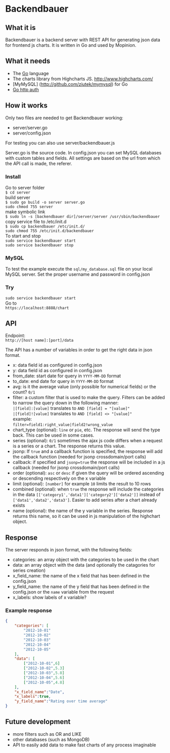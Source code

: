 Backendbauer
============

## What it is

Backendbauer is a backend server with REST API for generating json data for frontend js charts.
It is written in Go and used by Mopinion.

## What it needs
* The [Go](http://golang.org) language
* The charts library from Highcharts JS.
http://www.highcharts.com/
* [MyMySQL] (http://github.com/ziutek/mymysql) for Go
* [Go http auth](https://github.com/abbot/go-http-auth)

## How it works

Only two files are needed to get Backendbauer working:
- server/server.go
- server/config.json

For testing you can also use server/backendbauer.js

Server.go is the source code. In config.json you can set MySQL databases with custom tables and fields.
All settings are based on the url from which the API call is made, the referer.

### Install
Go to server folder  
`$ cd server`  
build server  
`$ sudo go build -o server server.go`  
`sudo chmod 755 server`  
make symbolic link  
`$ sudo ln -s [backendbauer dir]/server/server /usr/sbin/backendbauer`  
copy service file to /etc/init.d  
`$ sudo cp backendbauer /etc/init.d/`  
`sudo chmod 755 /etc/init.d/backendbauer`  
To start and stop  
`sudo service backendbauer start`  
`sudo service backendbauer stop`

### MySQL
To test the example execute the `sql/my_database.sql` file on your local MySQL server.
Set the proper username and password in config.json

### Try
`sudo service backendbauer start`   
Go to   
`https://localhost:8888/chart`

## API

Endpoint:  
`http://[host name]:[port]/data`  

The API has a number of variables in order to get the right data in json format.

- x: data field id as configured in config.json
- y: data field id as configured in config.json
- from_date: start date for query in `YYYY-MM-DD` format  
- to_date: end date for query in `YYYY-MM-DD` format  
- avg: is it the average value (only possible for numerical fields) or the count? `0/1`
- filter: a custom filter that is used to make the query.
Filters can be added to narrow the query down in the following manner:  
`|[field]:[value]` translates to `AND [field] = "[value]"`  
`|[field]![value]` translates to `AND [field] <> "[value]"`  
example:  
`filter=field1:right_value|field2!wrong_value`  
- chart_type (optional): `line` or `pie`, etc. The response will send the type back. This can be used in some cases.
- series (optional): `0/1` sometimes the ajax js code differs when a request is a series or a chart. The response returns this value.
- jsonp: If `true` and a callback function is specified, the response will add the callback function (needed for jsonp crossdomain/port calls)
- callback: if specified and `jsonp=true` the response will be included in a js callback (needed for jsonp crossdomain/port calls)
- order (optional): `asc` or `desc` if given the query will be ordered ascending or descending respectively on the x variable
- limit (optional): `[number]` for example `10` limits the result to 10 rows
- combined (optional): when `true` the response will include the categories in the data `[['category1','data1']['category2']['data2']]` instead of `['data1','data2','data3']`. Easier to add series after a chart already exists
- name (optional): the name of the y variable in the series. Response returns this name, so it can be used in js manipulation of the highchart object.

## Response

The server responds in json format, with the following fields:

- categories: an array object with the categories to be used in the chart
- data: an array object with the data (and optionally the catagories for series creation)
- x_field_name: the name of the x field that has been defined in the config.json
- y_field_name: the name of the y field that has been defined in the config.json or the `name` variable from the request
- x_labels: show labels of x variable?

### Example response

```json
{
	"categories": [
		"2012-10-01"
		"2012-10-02"
		"2012-10-03"
		"2012-10-04"
		"2012-10-05"
	],
	"data": [
		["2012-10-01",6]
		["2012-10-02",5.3]
		["2012-10-03",5.8]
		["2012-10-04",5.6]
		["2012-10-05",4.8]
	],
	"x_field_name":"Date",
	"x_labels":true,
	"y_field_name":"Rating over time average"
}
```

## Future development
- more filters such as OR and LIKE
- other databases (such as MongoDB)
- API to easily add data to make fast charts of any process imaginable
	
